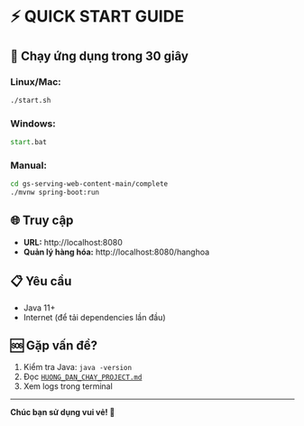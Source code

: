 # ⚡ QUICK START GUIDE

## 🎯 Chạy ứng dụng trong 30 giây

### Linux/Mac:
```bash
./start.sh
```

### Windows:
```cmd
start.bat
```

### Manual:
```bash
cd gs-serving-web-content-main/complete
./mvnw spring-boot:run
```

## 🌐 Truy cập
- **URL:** http://localhost:8080
- **Quản lý hàng hóa:** http://localhost:8080/hanghoa

## 📋 Yêu cầu
- Java 11+
- Internet (để tải dependencies lần đầu)

## 🆘 Gặp vấn đề?
1. Kiểm tra Java: `java -version`
2. Đọc [`HUONG_DAN_CHAY_PROJECT.md`](./HUONG_DAN_CHAY_PROJECT.md)
3. Xem logs trong terminal

---
**Chúc bạn sử dụng vui vẻ! 🎉**
